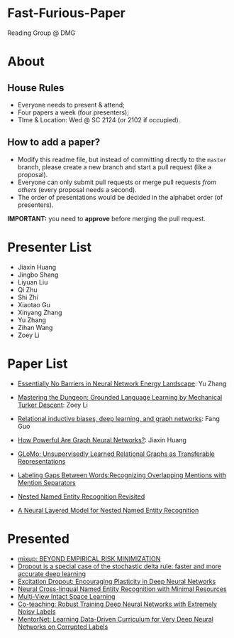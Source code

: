 # Fast-Furious-Paper
Reading Group @ DMG

# About

## House Rules
- Everyone needs to present & attend;
- Four papers a week (four presenters);
- TIme & Location: Wed @ SC 2124 (or 2102 if occupied).

## How to add a paper?
- Modify this readme file, but instead of committing directly to the `master` branch, please create a new branch and start a pull request (like a proposal).
- Everyone can only submit pull requests or merge pull requests *from others* (every proposal needs a second).
- The order of presentations would be decided in the alphabet order (of presenters).

**IMPORTANT:** you need to **approve** before merging the pull request.

# Presenter List

- Jiaxin Huang
- Jingbo Shang
- Liyuan Liu
- Qi Zhu
- Shi Zhi
- Xiaotao Gu
- Xinyang Zhang
- Yu Zhang
- Zihan Wang
- Zoey Li

# Paper List

- [Essentially No Barriers in Neural Network Energy Landscape](https://arxiv.org/pdf/1803.00885.pdf): Yu Zhang
- [Mastering the Dungeon: Grounded Language Learning by Mechanical Turker Descent](https://arxiv.org/abs/1711.07950): Zoey Li
- [Relational inductive biases, deep learning, and graph networks](https://arxiv.org/pdf/1806.01261.pdf): Fang Guo
- [How Powerful Are Graph Neural Networks?](https://arxiv.org/abs/1810.00826): Jiaxin Huang

- [GLoMo: Unsupervisedly Learned Relational Graphs as Transferable Representations](https://arxiv.org/abs/1806.05662)

- [Labeling Gaps Between Words:Recognizing Overlapping Mentions with Mention Separators](http://www.statnlp.org/research/ie/emnlp2017-mention-separators.pdf)
- [Nested Named Entity Recognition Revisited](http://aclweb.org/anthology/N18-1079)
- [A Neural Layered Model for Nested Named Entity Recognition](http://aclweb.org/anthology/N18-1131)

# Presented

- [mixup: BEYOND EMPIRICAL RISK MINIMIZATION](https://arxiv.org/pdf/1710.09412.pdf)
- [Dropout is a special case of the stochastic delta rule: faster and more accurate deep learning](https://arxiv.org/pdf/1808.03578.pdf)
- [Excitation Dropout: Encouraging Plasticity in Deep Neural Networks](https://openreview.net/pdf?id=H1xQSjCqFQ)
- [Neural Cross-lingual Named Entity Recognition with Minimal Resources](https://arxiv.org/pdf/1808.09861.pdf)
- [Multi-View Intact Space Learning](https://ieeexplore.ieee.org/stamp/stamp.jsp?tp=&arnumber=7072521)
- [Co-teaching: Robust Training Deep Neural Networks with Extremely Noisy Labels](https://arxiv.org/abs/1804.06872)
- [MentorNet: Learning Data-Driven Curriculum for Very Deep Neural Networks on Corrupted Labels](https://arxiv.org/abs/1712.05055)
